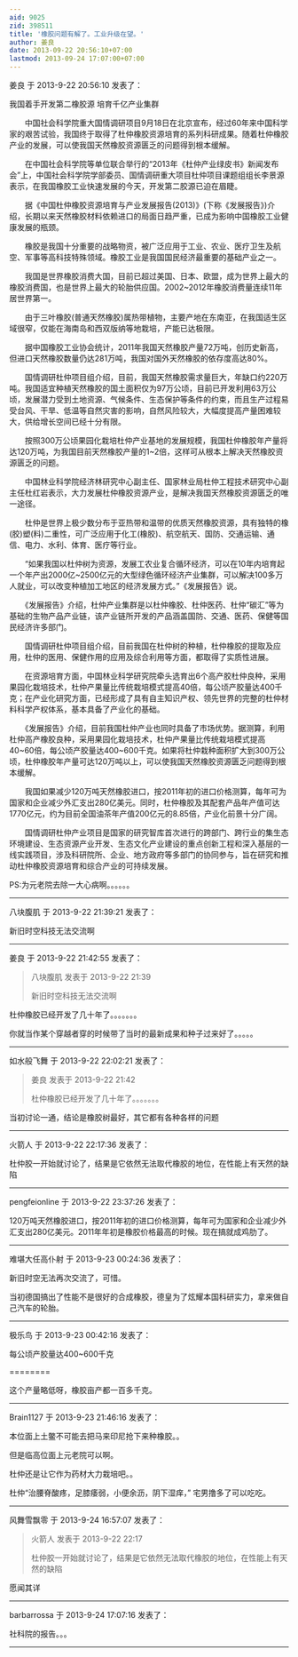```yaml
---
aid: 9025
zid: 398511
title: '橡胶问题有解了。工业升级在望。'
author: 姜良
date: 2013-09-22 20:56:10+07:00
lastmod: 2013-09-24 17:07:00+07:00
---
```


姜良 于 2013-9-22 20:56:10 发表了：

我国着手开发第二橡胶源 培育千亿产业集群

　　中国社会科学院重大国情调研项目9月18日在北京宣布，经过60年来中国科学家的艰苦试验，我国终于取得了杜仲橡胶资源培育的系列科研成果。随着杜仲橡胶产业的发展，可以使我国天然橡胶资源匮乏的问题得到根本缓解。

　　在中国社会科学院等单位联合举行的“2013年《杜仲产业绿皮书》新闻发布会”上，中国社会科学院学部委员、国情调研重大项目杜仲项目课题组组长李景源表示，在我国橡胶工业快速发展的今天，开发第二胶源已迫在眉睫。

　　据《中国杜仲橡胶资源培育与产业发展报告(2013)》(下称《发展报告》)介绍，长期以来天然橡胶材料依赖进口的局面日趋严重，已成为影响中国橡胶工业健康发展的瓶颈。

　　橡胶是我国十分重要的战略物资，被广泛应用于工业、农业、医疗卫生及航空、军事等高科技特殊领域。橡胶工业是我国国民经济最重要的基础产业之一。

　　我国是世界橡胶消费大国，目前已超过美国、日本、欧盟，成为世界上最大的橡胶消费国，也是世界上最大的轮胎供应国。2002~2012年橡胶消费量连续11年居世界第一。

　　由于三叶橡胶(普通天然橡胶)属热带植物，主要产地在东南亚，在我国适生区域很窄，仅能在海南岛和西双版纳等地栽培，产能已达极限。

　　据中国橡胶工业协会统计，2011年我国天然橡胶产量72万吨，创历史新高，但进口天然橡胶数量仍达281万吨，我国对国外天然橡胶的依存度高达80%。

　　国情调研杜仲项目组介绍，目前，我国天然橡胶需求量巨大，年缺口约220万吨。我国适宜种植天然橡胶的国土面积仅为97万公顷，目前已开发利用63万公顷，发展潜力受到土地资源、气候条件、生态保护等条件的约束，而且生产过程易受台风、干旱、低温等自然灾害的影响，自然风险较大，大幅度提高产量困难较大，供给增长空间已经十分有限。

　　按照300万公顷果园化栽培杜仲产业基地的发展规模，我国杜仲橡胶年产量将达120万吨，为我国目前天然橡胶产量的1~2倍，这样可从根本上解决天然橡胶资源匮乏的问题。

　　中国林业科学院经济林研究中心副主任、国家林业局杜仲工程技术研究中心副主任杜红岩表示，大力发展杜仲橡胶资源产业，是解决我国天然橡胶资源匮乏的唯一途径。

　　杜仲是世界上极少数分布于亚热带和温带的优质天然橡胶资源，具有独特的橡(胶)塑(料)二重性，可广泛应用于化工(橡胶)、航空航天、国防、交通运输、通信、电力、水利、体育、医疗等行业。

　　“如果我国以杜仲树为资源，发展工农业复合循环经济，可以在10年内培育起一个年产出2000亿~2500亿元的大型绿色循环经济产业集群，可以解决100多万人就业，可以改变种植加工地区的经济发展方式。”《发展报告》说。

　　《发展报告》介绍，杜仲产业集群是以杜仲橡胶、杜仲医药、杜仲“碳汇”等为基础的生物产品产业链，该产业链所开发的产品涵盖国防、交通、医药、保健等国民经济许多部门。

　　国情调研杜仲项目组介绍，目前我国在杜仲树的种植，杜仲橡胶的提取及应用，杜仲的医用、保健作用的应用及综合利用等方面，都取得了实质性进展。

　　在资源培育方面，中国林业科学研究院牵头选育出6个高产胶杜仲良种，采用果园化栽培技术，杜仲产果量比传统栽培模式提高40倍，每公顷产胶量达400千克；在产业化研究方面，已经形成了具有自主知识产权、领先世界的完整的杜仲材料科学产权体系，基本具备了产业化的基础。

　　《发展报告》介绍，目前我国杜仲产业也同时具备了市场优势。据测算，利用杜仲高产橡胶良种，采用果园化栽培技术，杜仲产果量比传统栽培模式提高40~60倍，每公顷产胶量达400~600千克。如果将杜仲栽种面积扩大到300万公顷，杜仲橡胶年产量可达120万吨以上，可以使我国天然橡胶资源匮乏问题得到根本缓解。

　　我国如果减少120万吨天然橡胶进口，按2011年初的进口价格测算，每年可为国家和企业减少外汇支出280亿美元。同时，杜仲橡胶及其配套产品年产值可达1770亿元，约为目前全国油茶年产值200亿元的8.85倍，产业化前景十分广阔。

　　国情调研杜仲产业项目是国家的研究智库首次进行的跨部门、跨行业的集生态环境建设、生态资源产业开发、生态文化产业建设的重点创新工程和深入基层的一线实践项目，涉及科研院所、企业、地方政府等多部门的协同参与，旨在研究和推动杜仲橡胶资源培育和综合产业的可持续发展。

PS:为元老院去除一大心病啊。。。。。。

---------

八块腹肌 于 2013-9-22 21:39:21 发表了：

新旧时空科技无法交流啊

---------

姜良 于 2013-9-22 21:42:55 发表了：

> 八块腹肌 发表于 2013-9-22 21:39
> 
> 新旧时空科技无法交流啊



杜仲橡胶已经开发了几十年了。。。。。。。

你就当作某个穿越者穿的时候带了当时的最新成果和种子过来好了。。。。。

---------

如水般飞舞 于 2013-9-22 22:02:21 发表了：

> 姜良 发表于 2013-9-22 21:42
> 
> 杜仲橡胶已经开发了几十年了。。。。。。。



当初讨论一通，结论是橡胶树最好，其它都有各种各样的问题

---------

火箭人 于 2013-9-22 22:17:36 发表了：

杜仲胶一开始就讨论了，结果是它依然无法取代橡胶的地位，在性能上有天然的缺陷

---------

pengfeionline 于 2013-9-22 23:37:26 发表了：

120万吨天然橡胶进口，按2011年初的进口价格测算，每年可为国家和企业减少外汇支出280亿美元。2011年年初是橡胶价格最高的时候。现在搞就成鸡肋了。

---------

难堪大任高仆射 于 2013-9-23 00:24:36 发表了：

新旧时空无法再次交流了，可惜。

当初德国搞出了性能不是很好的合成橡胶，德皇为了炫耀本国科研实力，拿来做自己汽车的轮胎。

---------

极乐鸟 于 2013-9-23 00:42:16 发表了：

每公顷产胶量达400~600千克

========

这个产量略低呀，橡胶亩产都一百多千克。

---------

Brain1127 于 2013-9-23 21:46:16 发表了：

本位面上土鳖不可能去把马来印尼抢下来种橡胶。。

但是临高位面上元老院可以啊。

杜仲还是让它作为药材大力栽培吧。。

杜仲“治腰脊酸疼，足膝痿弱，小便余沥，阴下湿痒，” 宅男撸多了可以吃吃。

---------

风舞雪飘零 于 2013-9-24 16:57:07 发表了：

> 火箭人 发表于 2013-9-22 22:17
> 
> 杜仲胶一开始就讨论了，结果是它依然无法取代橡胶的地位，在性能上有天然的缺陷



愿闻其详

---------

barbarrossa 于 2013-9-24 17:07:16 发表了：

社科院的报告。。。

---------

